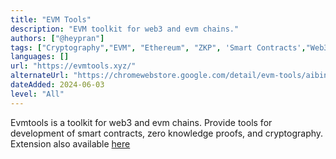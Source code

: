 ```yaml
---
title: "EVM Tools"
description: "EVM toolkit for web3 and evm chains."
authors: ["@heypran"]
tags: ["Cryptography","EVM", "Ethereum", "ZKP", 'Smart Contracts',"Web3"]
languages: []
url: "https://evmtools.xyz/"
alternateUrl: "https://chromewebstore.google.com/detail/evm-tools/aibinghcdfagfoaajjiojfhkmnjmjmem"
dateAdded: 2024-06-03
level: "All"
---
```


Evmtools is a toolkit for web3 and evm chains. Provide tools for development of smart contracts, zero knowledge proofs, and cryptography. Extension also available [here](https://chromewebstore.google.com/detail/evm-tools/aibinghcdfagfoaajjiojfhkmnjmjmem)
